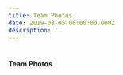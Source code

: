 ```yaml
---
title: Team Photos
date: 2019-08-05T00:00:00.000Z
description: ''
---
```


<h4><br />Team Photos</h4>

